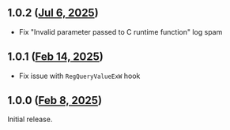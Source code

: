 ## 1.0.2 ([Jul 6, 2025](https://github.com/ramensoftware/windhawk-mods/blob/6957e8c744705ce82a7baa9d6b9d821423fec60c/mods/spoof-light-dark-theme.wh.cpp))

- Fix "Invalid parameter passed to C runtime function" log spam

## 1.0.1 ([Feb 14, 2025](https://github.com/ramensoftware/windhawk-mods/blob/9822461150f9ce017fcba156d50f18f824fde30b/mods/spoof-light-dark-theme.wh.cpp))

- Fix issue with `RegQueryValueExW` hook

## 1.0.0 ([Feb 8, 2025](https://github.com/ramensoftware/windhawk-mods/blob/762d95fff304f1a99f3c35857d5d9502f8e59b00/mods/spoof-light-dark-theme.wh.cpp))

Initial release.
